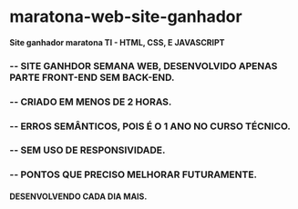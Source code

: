 # maratona-web-site-ganhador

#### Site ganhador maratona TI - HTML, CSS, E JAVASCRIPT

### -- SITE GANHDOR SEMANA WEB, DESENVOLVIDO APENAS PARTE FRONT-END SEM BACK-END.
### -- CRIADO EM MENOS DE 2 HORAS. 
### -- ERROS SEMÂNTICOS, POIS É O 1 ANO NO CURSO TÉCNICO.
### -- SEM USO DE RESPONSIVIDADE.
### -- PONTOS QUE PRECISO MELHORAR FUTURAMENTE.

#### DESENVOLVENDO CADA DIA MAIS.
